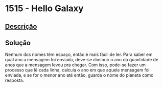 # 1515 - Hello Galaxy

## [Descrição](https://www.beecrowd.com.br/judge/pt/problems/view/1515)

## Solução

Nenhum dos nomes têm espaço, então é mais fácil de ler. Para saber em qual ano a mensagem foi enviada, deve-se diminuir o ano da quantidade de anos que a mensagem levou pra chegar. Com isso, pode-se fazer um processo que lê cada linha, calcula o ano em que aquela mensagem foi enviada, e se for o menor ano até então, guarda o nome do planeta como resposta.